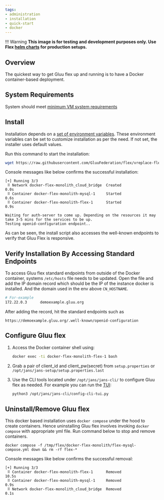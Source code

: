 ```yaml
---
tags:
- administration
- installation
- quick-start
- docker
---
```


!!! Warning 
    **This image is for testing and development purposes only. Use Flex [helm charts](https://github.com/GluuFederation/flex/tree/main/charts/gluu) for production setups.**

## Overview

The quickest way to get Gluu flex up and running is to have a Docker container-based deployment.

## System Requirements

System should meet [minimum VM system requirements](../vm-install/vm-requirements.md)

## Install

Installation depends on a [set of environment variables](https://github.com/GluuFederation/flex/tree/main/docker-flex-monolith#environment-variables).
These environment variables can be set to customize installation as per the need. If not set, the installer uses default values.

Run this command to start the installation:

```bash
wget https://raw.githubusercontent.com/GluuFederation/flex/vreplace-flex-version/automation/startflexmonolithdemo.sh && chmod u+x startflexmonolithdemo.sh && sudo bash startflexmonolithdemo.sh demoexample.gluu.org MYSQL
```

Console messages like below confirms the successful installation:

```
[+] Running 3/3
 ⠿ Network docker-flex-monolith_cloud_bridge  Created                      0.0s    
 ⠿ Container docker-flex-monolith-mysql-1     Started                      0.6s
 ⠿ Container docker-flex-monolith-flex-1      Started                      0.9s
 
Waiting for auth-server to come up. Depending on the resources it may take 3-5 mins for the services to be up.
Testing openid-configuration endpoint.. 
```

As can be seen, the install script also accesses the well-known endpoints to verify that Gluu Flex is responsive.

## Verify Installation By Accessing Standard Endpoints


To access Gluu flex standard endpoints from outside of the Docker container, systems `/etc/hosts` file needs to be updated. Open the file and add the IP domain record which should be the IP of the instance docker is installed. And the domain used in the env above `CN_HOSTNAME`.

```bash
# For-example
172.22.0.3      demoexample.gluu.org
```

After adding the record, hit the standard endpoints such as 

```
https://demoexample.gluu.org/.well-known/openid-configuration
```

## Configure Gluu flex

1. Access the Docker container shell using:

    ```bash
    docker exec -ti docker-flex-monolith-flex-1 bash
    ```

2. Grab a pair of client_id and client_pw(secret) from `setup.properties` or `/opt/jans/jans-setup/setup.properties.last`

3. Use the CLI tools located under `/opt/jans/jans-cli/` to configure Gluu flex as needed. For example you can run the [TUI](https://docs.jans.io/head/admin/config-guide/config-tools/jans-tui/):
    ```bash
    python3 /opt/jans/jans-cli/config-cli-tui.py
    ```


## Uninstall/Remove Gluu flex

This docker based installation uses `docker compose` under the hood to create containers. Hence uninstalling Gluu flex involves invoking `docker compose` with appropriate yml file. Run command below to stop and remove containers.

```
docker compose -f /tmp/flex/docker-flex-monolith/flex-mysql-compose.yml down && rm -rf flex-*
```

Console messages like below confirms the successful removal:

```
[+] Running 3/3
 ⠿ Container docker-flex-monolith-flex-1      Removed                   10.5s
 ⠿ Container docker-flex-monolith-mysql-1     Removed                    0.9s
 ⠿ Network docker-flex-monolith_cloud_bridge  Removed                    0.1s
```
